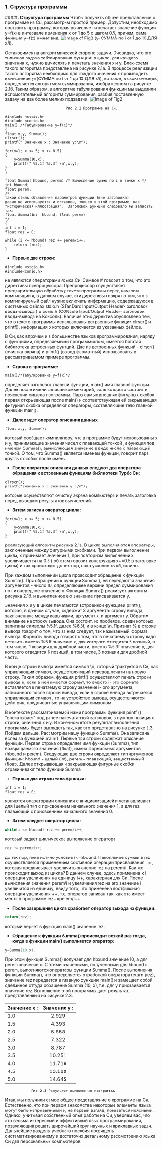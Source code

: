 ### 1.  **Структура программы**
####**1.  Структура программы**
Чтобы получить общее представление о программе на Cu, рассмотрим простой пример. Допустим, необходимо составить программу, которая вычисляет и печатает значение функции y=f(x) в интервале изменения х от 1 до 5 с шагом 0.5, причем, сама функция у=f(x) 
имеет вид: ![Image of Fig2](http://proguroki.ru/wp-content/uploads/2011/08/image001.gif) (у=СУММА по i от 1 до 10 ДЛЯ x/i).

Остановимся на алгоритмической стороне задачи. Очевидно, что это типичная задача табулирования функции: в цикле, для каждого значения х, нужно вычислять и печатать значения х и у. Блок-схема такого алгоритма представлена на рисунке 2.1а. В процессе реализации такого алгоритма необходимо для каждого значения х производить вычисление у=(СУММА по i от 1 до 10 ДЛЯ x/i), которое, в свою очередь, определяется алгоритмом суммирования, изображенном на рисунке 2.1б. Таким образом, в алгоритме табулирования функции мы выделили вспомогательный алгоритм суммирования, разбив поставленную задачу на две более мелких подзадачи.
![Image of Fig2](http://proguroki.ru/wp-content/uploads/2011/08/Fig2.jpg)


                                Рис 2.2 Программа на Си.


```с
#include <stdio.h>
#include <conio.h>
main() /*Табулирование у=f(х)*/
{
float x,y, Summa();
clrscr();
printf(" Значение х : Значение у:\n");

for(x=1; x <= 5; x += 0.5)
{
    y=Summa(10,x);
    printf(" %5.1f %6.3f \n",x,y);
}
}
 
float Summa( hbound, perem) /* Вычисление суммы по i в точке х */
int hbound;
float perem;
/*
такой стиль объявления параметров функции (вне заголовка)
давно не используется и оставлен, только в этой программе, как
"историческая иллюстрация".  Заголовок функции следовало бы записать так:
float Summa(int  hbound, float perem)
*/
{
int i = 1;
float rez = 0;
 
while (i <= hbound) rez += perem/i++;
    return (rez);
}
```
* **Первые две строки:**

```с
#include <stdio.h>
#include<conio.h>
```
не являются операторами языка Си. Символ # говорит о том, что это директивы препроцессора. Препроцессор осуществляет предварительную обработку текста программы перед началом компиляции и, в данном случае, эти директивы говорят о том, что в компилируемый файл нужно включить информацию, содержащуюся в системных файлах stdio.h (STanDard Input/Output Header- заголовок ввода-вывода ) u conio.h (CONsole Input/Output Header- заголовок ввода-вывода на Консоль). Наличие этих директив обусловлено тем, что в тексте программы использованы встроенные функции clrscr() и printf(), информация о которых включается из указанных файлов.

В Си, как впрочем и в большинстве языков программирования, наряду с функциями, определяемыми программистом, имеется богатая библиотека встроенных функций. Две из встроенных функций - clrscr() (очистка экрана) и printf() (вывод форматный) использованы в рассматриваемом примере программы.

* **Строка в программе:**

```с
main()/*Табулирование y=f(x)*/
```
определяет заголовок главной функции,  main() имя главной функции. Далее после имени записан комментарий, роль которого состоит в пояснении смысла программы. Пара самых внешних фигурных скобок - первая открывающая после main() и соответствующая ей закрывающая фигурная скобка определяют операторы, составляющие тело главной функции main().

* **Далее идет оператор описания данных:**

```с
float x,y, Summa();
```
который сообщает компилятору, что в программе будут использованы х и у, принимающие значения чисел с плавающей точкой ,и функция под именем Summa(), вычисляющая значение в виде числа с плавающей точкой. О том, что Summa() является именем функции, говорит пара круглых скобок после имени.

* **После оператора описания данных следуют два оператора обращения к встроенным функциям библиотеки Турбо Си:**

```с
clrscr();
printf("Значение х : Значение у :/n");
```
которые осуществляют очистку экрана компьютера и печать заголовка перед выводом результатов вычислений.

* **Затем записан оператор цикла:**

```с 
for(x=1; x <= 5; x += 0.5)
{
    y=Symma(10,x);
    printf(" %5.1f %6.3f \n",x,y);
}
```

реализующий алгоритм рисунка 2.1а. В цикле выполняются операторы, заключенные между фигурными скобками. При первом выполнении цикла, х принимает значение 1, при повторном выполнении х увеличивается на 0.5 ( об этом говорит конструкция х+=0.5 в заголовке цикла) и так происходит до тех пор, пока условие х<=5, истино.

При каждом выполнении цикла происходит обращение к функции Summa(). При обращении к функции Summa(), ей передаются значения аргументов - число 10, определяющее верхний предел суммирования по i и очередное значение х. Функция Summa() реализует алгоритм рисунка 2.1б. и вычисленное ею значение присваивается у.

Значения х и у в цикле печатаются встроенной функцией printf(), которая, в данном случае, содержит 3 аргумента: строку вывода, заключенную между кавычками, аргумент х, и аргумент у. Обратим внимание на строку вывода. Она состоит, из пробелов, среди которых записаны символы %5.1f, далее %6.3f, и в конце \n. Признак % в строке вывода говорит о том, что за ним следует, так называемый, формат вывода. Форматы вывода говорят о том, что в печатаемую строку надо вставить вместо %5.1f значение х, для которого отводится 5 позиций, в том числе, 1 позиция для дробной части, вместо %6.3f значение y, для которого отводится 6 позиций, в том числе, 3 позиции для дробной части.

В конце строки вывода имеется символ \n, который трактуется в Си, как управляющий символ, осуществляющий перевод печати на новую строку. Таким образом, функция printf() осуществляют печать строки вывода и, если в ней имеется формат, то вместо i- ого формата вставляется в печатаемую строку значение i- ого аргумента, записанного после строки вывода; если в строке вывода встречается управляющий символ , то на устройстве вывода, осуществляются действия, предписанные управляющим символом.

В контексте рассматриваемой нами программы функция printf () "впечатывает" под ранее напечатанный заголовок, в нужных позициях строки, значения х и у. В конечном итоге результат выполнения программы будет выглядеть так, как это представлено на рисунке 2.3. Пойдем дальше. Рассмотрим нашу функцию Summa(). Она записана вслед за функцией main(). Первые три строки содержат описание функции. Первая строка определяет имя функции (Summa), тип возвращаемого значения (float), имена формальных аргументов (hbound и perem). Следующие две строки определяют тип аргументов функции: hbound - целый (int), perem - плавающий, вещественный (floаt). Далее открывающая и закрывающая фигурные скобки ограничивают тело функции Summa.

* **Первые две строки тела функции:**

```с
int i = 1;
float rez = 0;
```
являются операторами описания с инициализацией и устанавливают для i целый тип с присвоением начального значения 1, а для rez плавающий с присвоением начального значения 0.

* **Затем следует оператор цикла:**
 
```c
while(i <= hbound) rez += perem/i++;
```
который задает циклическое выполнение оператора
```c
rez += perem/i++;
```
до тех пор, пока истино условие i<=hbound. Накопление суммы в rez осуществляется применением составной операции присваивания += , которая предписывает увеличить значение rez на perem/i. Как же происходит выход из цикла? В данном случае, здесь применена к i операция увеличения на единицу i++, характерная для Си. После вычисления значения perem/i и увеличения rez на это значение i увеличится на единицу, ввиду того, что применена постфиксная операция увеличения ++, т.е. оператор записан так, как это имеет место в программе rez+=perem/i++.

* **После завершения цикла сработает оператор выхода из функции:**
 
```c
return(rez);
```
который вернет в функцию main() значение rez.

* **Обращение к функции Summa() происходит всякий раз тогда, когда в функции main() выполняется оператор:**

```c
y=Summa(10,x).
```
При этом функция Summa() получает для hbound значение 10, а для perem значение х. С этими значениями, полученными для hbound и perem, выполняются операторы функции Summa(). После выполнения функции Summa(), что определяется отработкой оператора return (rez), значение rez передается в главную функцию main() и замещает собой сделанное оттуда обращение Summa (10, x), т.е. для у присваивается значение rez. Выполнение этой программы дает результат, представленный на рисунке 2.3.

|Значение х :    |Значение у :|
| -------------- |:----------:|
|1.0             |2.929       |
|1.5             |4.393       |
|2.0             |5.858       | 
|2.5             |7.322       |
|3.0             |8.787       |
|3.5             |10.251      |
|4.0             |11.716      |
|4.5             |13.180      |
|5.0             |14.645      |

                Рис 2.3 Результат выполнения программы.
Итак, мы получили самое общее представление о программе на Си. Естественно, что при первом знакомстве некоторые элементы языка могут быть непривычными и, на первый взгляд, показаться неясными. Однако, учитывая собственный опыт работы на Си, уверяем вас, что это весьма интересный и эффективный язык программирования, позволяющий решать широчайший круг научных и прикладных задач. Дальнейшие разделы учебного пособия посвящены систематизированному и достаточно детальному рассмотрению языка Си для персональных компьютеров.
